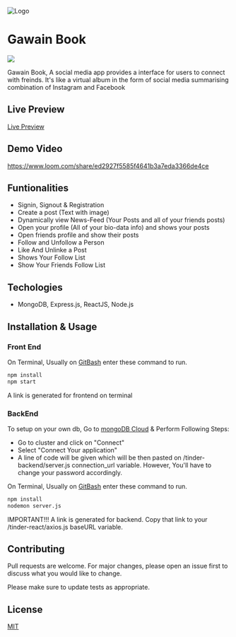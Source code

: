 ![Logo](https://github.com/rafeyshah/GawainBook-SocialMediaApp-Mern/blob/master/GawainBook.png)

# Gawain Book
![](https://img.shields.io/github/last-commit/rafeyshah/GawainBook-SocialMediaApp-Mern) 

Gawain Book, A social media app provides a interface for users to connect with freinds. It's like a virtual album in the form of social media summarising combination of Instagram and Facebook

## Live Preview
[Live Preview](https://gawain-book-frontend.vercel.app/)

## Demo Video
https://www.loom.com/share/ed2927f5585f4641b3a7eda3366de4ce

## Funtionalities
- Signin, Signout & Registration
- Create a post (Text with image)
- Dynamically view News-Feed (Your Posts and all of your friends posts)
- Open your profile (All of your bio-data info) and shows your posts
- Open friends profile and show their posts
- Follow and Unfollow a Person
- Like And Unlinke a Post
- Shows Your Follow List
- Show Your Friends Follow List

## Techologies
- MongoDB, Express.js, ReactJS, Node.js

## Installation & Usage
### Front End
On Terminal, Usually on [GitBash](https://git-scm.com/downloads) enter these command to run.

```bash
npm install
npm start
```
A link is generated for frontend on terminal

### BackEnd

To setup on your own db, Go to [mongoDB Cloud](https://cloud.mongodb.com/) & Perform Following Steps:

- Go to cluster and click on "Connect"
- Select "Connect Your application"
- A line of code will be given which will be then pasted on /tinder-backend/server.js connection_url variable. However, You'll have to change your password accordingly.

On Terminal, Usually on [GitBash](https://git-scm.com/downloads) enter these command to run.

```bash
npm install
nodemon server.js
```
IMPORTANT!!! A link is generated for backend. Copy that link to your /tinder-react/axios.js  baseURL variable.

## Contributing
Pull requests are welcome. For major changes, please open an issue first to discuss what you would like to change.

Please make sure to update tests as appropriate.

## License
[MIT](https://choosealicense.com/licenses/mit/)
